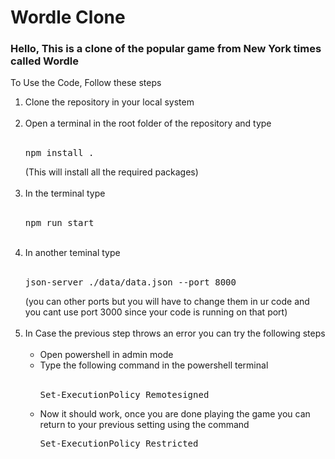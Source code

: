 <h1>Wordle Clone</h1>
<h3>Hello, This is a clone of the popular game from New York times called Wordle</h3>
<p>To Use the Code, Follow these steps</p>
<ol>
  <li>Clone the repository in your local system</li><br>
  <li>Open a terminal in the root folder of the repository and type <br><br><pre>npm install .</pre>(This will install all the required packages)</li><br>
  <li>In the terminal type <br><br><pre>npm run start</pre></li><br>
  <li>In another teminal type <br><br><pre>json-server ./data/data.json --port 8000</pre>  (you can other ports but you will have to change them in ur code and you cant use port 3000 since your code is running on that port)</li><br>
  <li>In Case the previous step throws an error you can try the following steps<br><br>
    <ul>
      <li>Open powershell in admin mode</li>
      <li>Type the following command in the powershell terminal <br><br><pre>Set-ExecutionPolicy Remotesigned</pre></li>
      <li>Now it should work, once you are done playing the game you can return to your previous setting using the command <br><pre>Set-ExecutionPolicy Restricted</pre></li>
    </ul>
  </li>
</ol>
